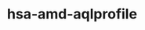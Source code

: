 ---
title: "hsa-amd-aqlprofile"
layout: cache
categories: [package, develop]
meta: {"compilers": ["none"], "num_specs": 6, "num_specs_by_stack": {"e4s": 6, "root": 6}, "oss": ["ubuntu22.04"], "platforms": ["linux"], "stacks": ["e4s", "root"], "targets": ["x86_64_v3"], "versions": ["7.0.0"]}
spec_details: [{"compiler": "none", "hash": "3rsjulb3ukdjlijbmhkjeh3jphqkukro", "os": "ubuntu22.04", "platform": "linux", "size": "-", "stacks": ["e4s", "root"], "target": "x86_64_v3", "variants": ["build_system=cmake", "build_type=Release", "generator=make", "~ipo"], "versions": ["7.0.0"]}, {"compiler": "none", "hash": "4o6koxzhmfksnnroxlgbood7d4hrhqif", "os": "ubuntu22.04", "platform": "linux", "size": "-", "stacks": ["e4s", "root"], "target": "x86_64_v3", "variants": ["build_system=cmake", "build_type=Release", "generator=make", "~ipo"], "versions": ["7.0.0"]}, {"compiler": "none", "hash": "a2qnzopsxaiddyfxnucblxyzjvx7wlma", "os": "ubuntu22.04", "platform": "linux", "size": "-", "stacks": ["e4s", "root"], "target": "x86_64_v3", "variants": ["build_system=cmake", "build_type=Release", "generator=make", "~ipo"], "versions": ["7.0.0"]}, {"compiler": "none", "hash": "hmyuamofo4jefnpitmm3dayteutupbf6", "os": "ubuntu22.04", "platform": "linux", "size": "-", "stacks": ["e4s", "root"], "target": "x86_64_v3", "variants": ["build_system=cmake", "build_type=Release", "generator=make", "~ipo"], "versions": ["7.0.0"]}, {"compiler": "none", "hash": "nuliiuefhitdl4jrkqrshmxu5cvcl4eg", "os": "ubuntu22.04", "platform": "linux", "size": "-", "stacks": ["e4s", "root"], "target": "x86_64_v3", "variants": ["build_system=cmake", "build_type=Release", "generator=make", "~ipo"], "versions": ["7.0.0"]}, {"compiler": "none", "hash": "txxays532ocxhbfv7j4oqmqe3j7lq7jg", "os": "ubuntu22.04", "platform": "linux", "size": "-", "stacks": ["e4s", "root"], "target": "x86_64_v3", "variants": ["build_system=cmake", "build_type=Release", "generator=make", "~ipo"], "versions": ["7.0.0"]}]
---